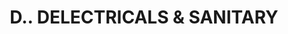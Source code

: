 ---
title: "D.. DELECTRICALS & SANITARY"
url: /kottoppadam/d-delectricals-und-sanitary/
shop: Elektrisch
---